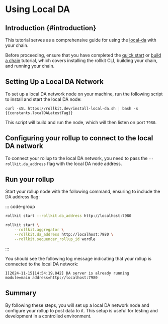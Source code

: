 # Using Local DA

<!-- markdownlint-disable MD033 -->
<script setup>
import constants from '../../.vitepress/constants/constants.js'
</script>

## Introduction {#introduction}

This tutorial serves as a comprehensive guide for using the [local-da](https://github.com/rollkit/local-da) with your chain. 

Before proceeding, ensure that you have completed the [quick start](/tutorials/quick-start) or [build a chain](/tutorials/wordle) tutorial, which covers installing the rollkit CLI, building your chain, and running your chain.

## Setting Up a Local DA Network

To set up a local DA network node on your machine, run the following script to install and start the local DA node:

```bash-vue
curl -sSL https://rollkit.dev/install-local-da.sh | bash -s {{constants.localDALatestTag}}
```

This script will build and run the node, which will then listen on port `7980`.

## Configuring your rollup to connect to the local DA network

To connect your rollup to the local DA network, you need to pass the `--rollkit.da_address` flag with the local DA node address.

## Run your rollup

Start your rollup node with the following command, ensuring to include the DA address flag:

::: code-group

```sh [Quick Start]
rollkit start --rollkit.da_address http://localhost:7980
```

```sh [Wordle Chain]
rollkit start \
    --rollkit.aggregator \
    --rollkit.da_address http://localhost:7980 \
    --rollkit.sequencer_rollup_id wordle
```

:::

You should see the following log message indicating that your rollup is connected to the local DA network:

```shell
I[2024-11-15|14:54:19.842] DA server is already running                 module=main address=http://localhost:7980
```

## Summary

By following these steps, you will set up a local DA network node and configure your rollup to post data to it. This setup is useful for testing and development in a controlled environment.
